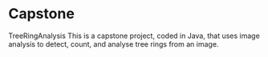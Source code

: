 # Capstone
TreeRingAnalysis
This is a capstone project, coded in Java, that uses image analysis to detect, count, and analyse tree rings from an image.
